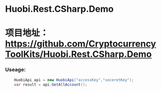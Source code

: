 # Huobi.Rest.CSharp.Demo
# 项目地址：https://github.com/CryptocurrencyToolKits/Huobi.Rest.CSharp.Demo

### Useage:
```csharp
    HuobiApi api = new HuobiApi("accessKey","seceretKey");
    var result = api.GetAllAccount();
```

